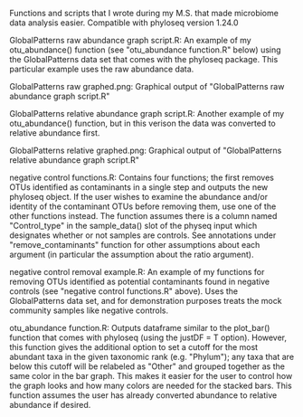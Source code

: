 Functions and scripts that I wrote during my M.S. that made microbiome data analysis easier. Compatible with phyloseq version 1.24.0


GlobalPatterns raw abundance graph script.R: An example of my otu_abundance() function (see "otu_abundance function.R" below) using the GlobalPatterns data set that comes with the phyloseq package. This particular example uses the raw abundance data.

GlobalPatterns raw graphed.png: Graphical output of "GlobalPatterns raw abundance graph script.R"

GlobalPatterns relative abundance graph script.R: Another example of my otu_abundance() function, but in this verison the data was converted to relative abundance first.

GlobalPatterns relative graphed.png: Graphical output of "GlobalPatterns relative abundance graph script.R"

negative control functions.R: Contains four functions; the first removes OTUs identified as contaminants in a single step and outputs the new phyloseq object. If the user wishes to examine the abundance and/or identity of the contaminant OTUs before removing them, use one of the other functions instead. The function assumes there is a column named "Control_type" in the sample_data() slot of the physeq input which designates whether or not samples are controls. See annotations under "remove_contaminants" function for other assumptions about each argument (in particular the assumption about the ratio argument).

negative control removal example.R: An example of my functions for removing OTUs identified as potential contaminants found in negative controls (see "negative control functions.R" above). Uses the GlobalPatterns data set, and for demonstration purposes treats the mock community samples like negative controls.

otu_abundance function.R: Outputs dataframe similar to the plot_bar() function that comes with phyloseq (using the justDF = T option). However, this function gives the additional option to set a cutoff for the most abundant taxa in the given taxonomic rank (e.g. "Phylum"); any taxa that are below this cutoff will be relabeled as "Other" and grouped together as the same color in the bar graph. This makes it easier for the user to control how the graph looks and how many colors are needed for the stacked bars. This function assumes the user has already converted abundance to relative abundance if desired.
